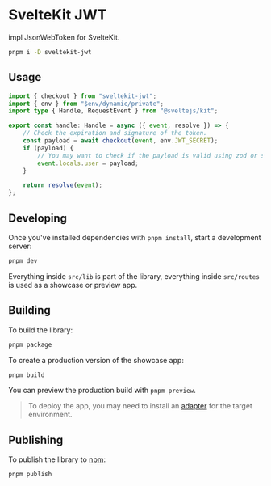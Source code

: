 # SvelteKit JWT

impl JsonWebToken for SvelteKit.

```sh
pnpm i -D sveltekit-jwt
```

## Usage

```ts
import { checkout } from "sveltekit-jwt";
import { env } from "$env/dynamic/private";
import type { Handle, RequestEvent } from "@sveltejs/kit";

export const handle: Handle = async ({ event, resolve }) => {
    // Check the expiration and signature of the token.
    const payload = await checkout(event, env.JWT_SECRET);
    if (payload) {
        // You may want to check if the payload is valid using zod or something.
        event.locals.user = payload;
    }

    return resolve(event);
};
```

## Developing

Once you've installed dependencies with `pnpm install`, start a development server:

```bash
pnpm dev
```

Everything inside `src/lib` is part of the library, everything inside `src/routes` is used as a showcase or preview app.

## Building

To build the library:

```bash
pnpm package
```

To create a production version of the showcase app:

```bash
pnpm build
```

You can preview the production build with `pnpm preview`.

> To deploy the app, you may need to install an [adapter](https://kit.svelte.dev/docs/adapters) for the target environment.

## Publishing

To publish the library to [npm](https://www.npmjs.com):

```bash
pnpm publish
```
